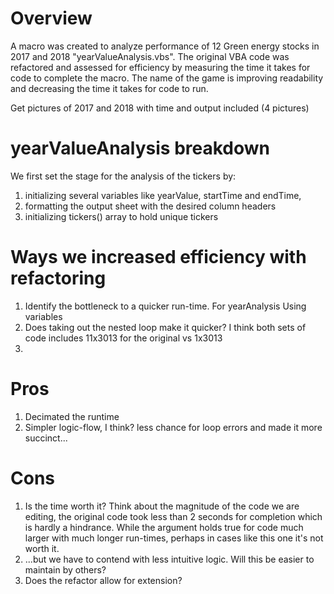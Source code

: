 # Overview
A macro was created to analyze performance of 12 Green energy stocks in 2017 and 2018 "yearValueAnalysis.vbs". The original VBA code was refactored and assessed for efficiency by measuring the time it takes for code to complete the macro. The name of the game is improving readability and decreasing the time it takes for code to run. 


Get pictures of 2017 and 2018 with time and output included (4 pictures)

# yearValueAnalysis breakdown
We first set the stage for the analysis of the tickers by: 
1. initializing several variables like yearValue, startTime and endTime, 
2. formatting the output sheet with the desired column headers
3. initializing tickers() array to hold unique tickers  

# Ways we increased efficiency with refactoring
1. Identify the bottleneck to a quicker run-time. For yearAnalysis 
Using variables
2. Does taking out the nested loop make it quicker? I think both sets of code includes 11x3013 for the original vs 1x3013 
3. 

# Pros
1. Decimated the runtime
2. Simpler logic-flow, I think? less chance for loop errors and made it more succinct...

# Cons
1. Is the time worth it? Think about the magnitude of the code we are editing, the original code took less than 2 seconds for completion which is hardly a hindrance. While the argument holds true for code much larger with much longer run-times, perhaps in cases like this one it's not worth it.
2. ...but we have to contend with less intuitive logic. Will this be easier to maintain by others? 
3. Does the refactor allow for extension?